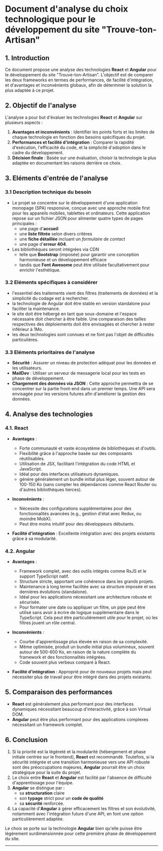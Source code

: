 # Document d'analyse du choix technologique pour le développement du site "Trouve-ton-Artisan"

## 1. Introduction

Ce document propose une analyse des technologies **React** et **Angular** pour le développement du site "Trouve-ton-Artisan". L'objectif est de comparer les deux frameworks en termes de performances, de facilité d'intégration, et d'avantages et inconvénients globaux, afin de déterminer la solution la plus adaptée à ce projet.

## 2. Objectif de l'analyse

L'analyse a pour but d'évaluer les technologies **React** et **Angular** sur plusieurs aspects :

1. **Avantages et inconvénients** : Identifier les points forts et les limites de chaque technologie en fonction des besoins spécifiques du projet.
2. **Performances et facilité d'intégration** : Comparer la rapidité d'exécution, l'efficacité du code, et la simplicité d'adoption dans le cadre du développement.  
3. **Décision finale** : Basée sur une évaluation, choisir la technologie la plus adaptée en documentant les raisons derrière ce choix.

## 3. Eléments d'entrée de l'analyse

### 3.1 Description technique du besoin

- Le projet se concentre sur le développement d'une application monopage (SPA) responsive, conçue avec une approche mobile first pour les appareils mobiles, tablettes et ordinateurs. Cette application repose sur un fichier JSON pour alimenter quatre types de pages principales :
  - une page d'**accueil**
  - une **liste filtrée** selon divers critères
  - une **fiche détaillée** incluant un _formulaire de contact_
  - une page d'**erreur 404**.
- Les bibliothèques seront intégrées via CDN
  - telle que **Bootstrap** (imposée) pour garantir une conception harmonieuse et un développement efficace
  - tandis que **Font Awesome** peut être utilisée facultativement pour enrichir l'esthétique.

### 3.2 Eléments spécifiques à considérer

- l'essentiel des traitements vient des filtres (traitements de données) et la simplicité du codage est à rechercher.
- la technologie de Angular doit être stable en version standalone pour faciliter la maintenance.
- le site doit être hébergé en tant que sous-domaine et l'espace nécessaire doit chercher à être faible. Une comparaison des tailles respectives des déploiements doit être envisagées et chercher à rester inférieur à 1Mo.
- les deux technologies sont connues et ne font pas l'objet de difficultés particulières.

### 3.3 Eléments prioritaires de l'analyse

- **Sécurité** : Assurer un niveau de protection adéquat pour les données et les utilisateurs.  
- **MailDev** : Utiliser un serveur de messagerie local pour les tests en phase de développement.  
- **Chargement des données via JSON** : Cette approche permettra de se concentrer sur la partie front-end dans un premier temps. Une API sera envisagée pour les versions futures afin d'améliorer la gestion des données.

## 4. Analyse des technologies

### 4.1. React

- **Avantages** :
  - Forte communauté et vaste écosystème de bibliothèques et d'outils.
  - Flexibilité grâce à l'approche basée sur des composants réutilisables.
  - Utilisation de JSX, facilitant l'intégration du code HTML et JavaScript.
  - Idéal pour des interfaces utilisateurs dynamiques.
  - génère généralement un bundle initial plus léger, souvent autour de 100-150 Ko (sans compter les dépendances comme React Router ou d'autres bibliothèques tierces).

- **Inconvénients** :
  - Nécessite des configurations supplémentaires pour des fonctionnalités avancées (e.g., gestion d'état avec Redux, ou moindre MobX).
  - Peut être moins intuitif pour des développeurs débutants.

- **Facilité d'intégration** : Excellente intégration avec des projets existants grâce à sa modularité.

### 4.2. Angular

- **Avantages** :
  - Framework complet, avec des outils intégrés comme RxJS et le support TypeScript natif.
  - Structure stricte, apportant une cohérence dans les grands projets.
  - Maintenance à long terme facilitée avec sa structure imposée et ses dernières évolutions (standalone).
  - Idéal pour les applications nécessitant une architecture robuste et sécurisée.
  - Pour formater une date ou appliquer un filtre, un pipe peut être utilisé sans avoir à écrire de logique supplémentaire dans le TypeScript. Cela peut être particulièrement utile pour le projet, où les filtres jouent un rôle central.

- **Inconvénients** :
  - Courbe d'apprentissage plus élevée en raison de sa complexité.
  - Même optimisée, produit un bundle initial plus volumineux, souvent autour de 500-600 Ko, en raison de la nature complète du framework et des fonctionnalités intégrées.
  - Code souvent plus verbeux comparé à React.

- **Facilité d'intégration** : Approprié pour de nouveaux projets mais peut nécessiter plus de travail pour être intégré dans des projets existants.

## 5. Comparaison des performances

- **React** est généralement plus performant pour des interfaces dynamiques nécessitant beaucoup d'interactivité, grâce à son Virtual DOM.
- **Angular** peut être plus performant pour des applications complexes nécessitant un framework complet.

## 6. Conclusion

1. Si la priorité est la légèreté et la modularité (hébergement et phase initiale centrée sur le frontend), **React** est recommandé. Toutefois, si la sécurité intégrée et une transition harmonieuse vers une API robuste sont des préoccupations majeures, **Angular** pourrait être un choix stratégique pour la suite du projet.
2. Le choix entre **React** et **Angular** est facilité par l'absence de difficulté d'apprentissage pour l'équipe.
3. **Angular** se distingue par :
   - sa **structuration** claire
   - son **typage** strict pour un **code de qualité**
   - sa **sécurité** renforcée.
4. La capacité d'**Angular** à gérer efficacement les filtres et son évolutivité, notamment avec l'intégration future d'une API, en font une option particulièrement adaptée.

Le choix se porte sur la technologie **Angular** bien qu'elle puisse être légèrement surdimensionnée pour cette première phase de développement du site.

---
